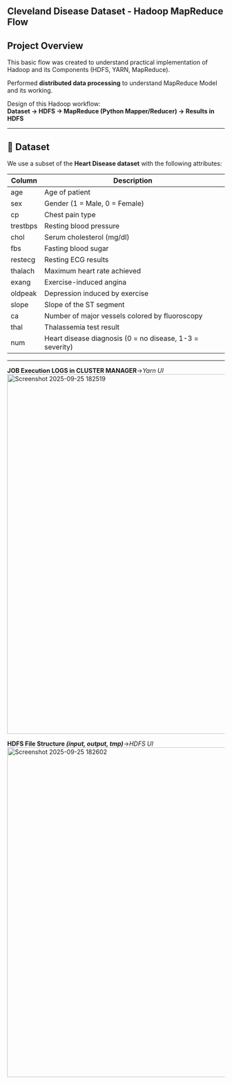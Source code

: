 ## Cleveland Disease Dataset - Hadoop MapReduce Flow

## Project Overview
This basic flow was created to understand practical implementation of Hadoop and its Components (HDFS, YARN, MapReduce).
  
Performed **distributed data processing**  to understand MapReduce Model and its working.

Design of this Hadoop workflow:  
**Dataset → HDFS → MapReduce (Python Mapper/Reducer) → Results in HDFS**

---

## 📂 Dataset
We use a subset of the **Heart Disease dataset** with the following attributes:

| Column      | Description                                |
|-------------|--------------------------------------------|
| age         | Age of patient                             |
| sex         | Gender (1 = Male, 0 = Female)              |
| cp          | Chest pain type                            |
| trestbps    | Resting blood pressure                     |
| chol        | Serum cholesterol (mg/dl)                  |
| fbs         | Fasting blood sugar                        |
| restecg     | Resting ECG results                        |
| thalach     | Maximum heart rate achieved                |
| exang       | Exercise-induced angina                    |
| oldpeak     | Depression induced by exercise             |
| slope       | Slope of the ST segment                    |
| ca          | Number of major vessels colored by fluoroscopy |
| thal        | Thalassemia test result                    |
| num         | Heart disease diagnosis (0 = no disease, 1-3 = severity) |

---


**JOB Execution LOGS in CLUSTER MANAGER**->_Yarn UI_
<img width="1894" height="832" alt="Screenshot 2025-09-25 182519" src="https://github.com/user-attachments/assets/e0576cc2-80d1-438e-bbe4-1e802807b176" />




**HDFS File Structure _(input, output, tmp)_**->_HDFS UI_
<img width="1496" height="763" alt="Screenshot 2025-09-25 182602" src="https://github.com/user-attachments/assets/2b795b03-028f-4b90-bf03-880515bf7991" />
